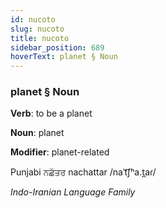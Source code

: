 ```yaml
---
id: nucoto
slug: nucoto
title: nucoto
sidebar_position: 689
hoverText: planet § Noun
---
```


### planet § Noun

**Verb**: to be a planet

**Noun**: planet

**Modifier**: planet-related

Punjabi ਨਛੱਤਰ nachattar /naˈt͡ʃʰa.t̪aɾ/

*Indo-Iranian Language Family*